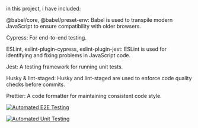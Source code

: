 
in this project, i have included:

@babel/core, @babel/preset-env: Babel is used to transpile modern JavaScript to ensure compatibility with older browsers.

Cypress: For end-to-end testing.

ESLint, eslint-plugin-cypress, eslint-plugin-jest: ESLint is used for identifying and fixing problems in JavaScript code.

Jest: A testing framework for running unit tests.

Husky & lint-staged: Husky and lint-staged are used to enforce code quality checks before commits.

Prettier: A code formatter for maintaining consistent code style.






[![Automated E2E Testing](https://github.com/martinsk91/social-media-client/actions/workflows/e2e-test.yml/badge.svg)](https://github.com/martinsk91/social-media-client/actions/workflows/e2e-test.yml)

[![Automated Unit Testing](https://github.com/martinsk91/social-media-client/actions/workflows/unit-test.yml/badge.svg)](https://github.com/martinsk91/social-media-client/actions/workflows/unit-test.yml)